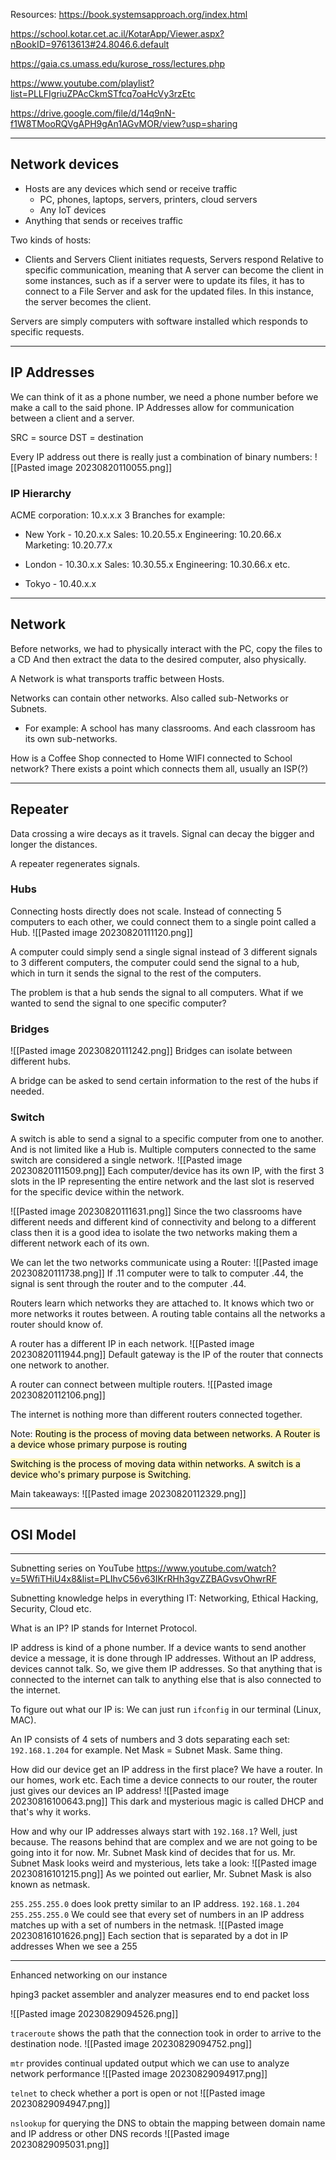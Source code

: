 
Resources:
https://book.systemsapproach.org/index.html

https://school.kotar.cet.ac.il/KotarApp/Viewer.aspx?nBookID=97613613#24.8046.6.default

https://gaia.cs.umass.edu/kurose_ross/lectures.php

https://www.youtube.com/playlist?list=PLLFIgriuZPAcCkmSTfcq7oaHcVy3rzEtc

https://drive.google.com/file/d/14q9nN-f1W8TMooRQVgAPH9gAn1AGvMOR/view?usp=sharing

---
## Network devices

- Hosts are any devices which send or receive traffic
	- PC, phones, laptops, servers, printers, cloud servers
	- Any IoT devices
- Anything that sends or receives traffic

Two kinds of hosts: 
- Clients and Servers
Client initiates requests, Servers respond
	Relative to specific communication, meaning that A server can become the client in some instances, such as if a server were to update its files, it has to connect to a File Server and ask for the updated files. In this instance, the server becomes the client.

Servers are simply computers with software installed which responds to specific requests.

---
## IP Addresses 
We can think of it as a phone number, we need a phone number before we make a call to the said phone. 
IP Addresses allow for communication between a client and a server.

SRC = source
DST = destination

Every IP address out there is really just a combination of binary numbers:
![[Pasted image 20230820110055.png]]

### IP Hierarchy 
ACME corporation: 10.x.x.x
3  Branches for example:
- New York - 10.20.x.x
	Sales: 10.20.55.x
	Engineering: 10.20.66.x
	Marketing: 10.20.77.x

- London - 10.30.x.x
	Sales: 10.30.55.x
	Engineering: 10.30.66.x
	etc. 

- Tokyo - 10.40.x.x

---
## Network

Before networks, we had to physically interact with the PC, copy the files to a CD And then extract the data to the desired computer, also physically.

A Network is what transports traffic between Hosts. 

Networks can contain other networks. Also called sub-Networks or Subnets.
- For example:
	A school has many classrooms. And each classroom has its own sub-networks.

How is a Coffee Shop connected to Home WIFI connected to School network? There exists a point which connects them all, usually an ISP(?)

---
## Repeater

Data crossing a wire decays as it travels. 
Signal can decay the bigger and longer the distances. 

A repeater regenerates signals.

### Hubs
Connecting hosts directly does not scale. 
Instead of connecting 5 computers to each other, we could connect them to a single point called a Hub.
![[Pasted image 20230820111120.png]]

A computer could simply send a single signal instead of 3 different signals to 3 different computers, the computer could send the signal to a hub, which in turn it sends the signal to the rest of the computers.

The problem is that a hub sends the signal to all computers. What if we wanted to send the signal to one specific computer?

### Bridges
![[Pasted image 20230820111242.png]]
Bridges can isolate between different hubs.

A bridge can be asked to send certain information to the rest of the hubs if needed.


### Switch
A switch is able to send a signal to a specific computer from one to another. And is not limited like a Hub is. 
Multiple computers connected to the same switch are considered a single network.
![[Pasted image 20230820111509.png]]
Each computer/device has its own IP, with the first 3 slots in the IP representing the entire network and the last slot is reserved for the specific device within the network.

![[Pasted image 20230820111631.png]]
Since the two classrooms have different needs and different kind of connectivity and belong to a different class then it is a good idea to isolate the two networks making them a different network each of its own. 

We can let the two networks communicate using a Router:
![[Pasted image 20230820111738.png]]
If .11 computer were to talk to computer .44, the signal is sent through the router and to the computer .44.

Routers learn which networks they are attached to. It knows which two or more networks it routes between.
A routing table contains all the networks a router should know of.

A router has a different IP in each network.
![[Pasted image 20230820111944.png]]
Default gateway is the IP of the router that connects one network to another.

A router can connect between multiple routers. 
![[Pasted image 20230820112106.png]]

The internet is nothing more than different routers connected together.

Note:
<mark style="background: #FFF3A3A6;">Routing is the process of moving data between networks. 
A Router is a device whose primary purpose is routing</mark>

<mark style="background: #FFF3A3A6;">Switching is the process of moving data within networks. A switch is a device who's primary purpose is Switching.
</mark>

Main takeaways:
![[Pasted image 20230820112329.png]]

---
## OSI Model











---

Subnetting series on YouTube
https://www.youtube.com/watch?v=5WfiTHiU4x8&list=PLIhvC56v63IKrRHh3gvZZBAGvsvOhwrRF

Subnetting knowledge helps in everything IT: Networking, Ethical Hacking, Security, Cloud etc.

What is an IP? 
IP stands for Internet Protocol. 

IP address is kind of a phone number. If a device wants to send another device a message, it is done through IP addresses. Without an IP address, devices cannot talk. 
So, we give them IP addresses. So that anything that is connected to the internet can talk to anything else that is also connected to the internet.


To figure out what our IP is: We can just run `ifconfig` in our terminal (Linux, MAC).

An IP consists of 4 sets of numbers and 3 dots separating each set: `192.168.1.204` for example.
Net Mask = Subnet Mask. Same thing.

How did our device get an IP address in the first place? 
We have a router. In our homes, work etc.
Each time a device connects to our router, the router just gives our devices an IP address! 
![[Pasted image 20230816100643.png]]
This dark and mysterious magic is called DHCP and that's why it works.

How and why our IP addresses always start with `192.168.1`? Well, just because. The reasons behind that are complex and we are not going to be going into it for now.
Mr. Subnet Mask kind of decides that for us. Mr. Subnet Mask looks weird and mysterious, lets take a look:
![[Pasted image 20230816101215.png]]
As we pointed out earlier, Mr. Subnet Mask is also known as netmask. 

`255.255.255.0` does look pretty similar to an IP address.
`192.168.1.204`
`255.255.255.0`
We could see that every set of numbers in an IP address matches up with a set of numbers in the netmask.
![[Pasted image 20230816101626.png]]
Each section that is separated by a dot in IP addresses
When we see a 255


---
Enhanced networking on our instance

hping3 packet assembler and analyzer measures end to end packet loss

![[Pasted image 20230829094526.png]]

`traceroute` shows the path that the connection took in order to arrive to the destination node.
![[Pasted image 20230829094752.png]]

`mtr` provides continual updated output which we can use to analyze network performance
![[Pasted image 20230829094917.png]]

`telnet` to check whether a port is open or not
![[Pasted image 20230829094947.png]]


`nslookup` for querying the DNS to obtain the mapping between domain name and IP address or other DNS records
![[Pasted image 20230829095031.png]]



